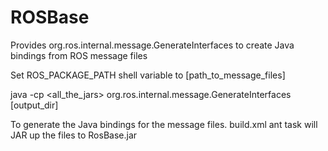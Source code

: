 ROSBase
=======

Provides org.ros.internal.message.GenerateInterfaces to create Java bindings from ROS message files

Set ROS_PACKAGE_PATH shell variable to [path_to_message_files]

java -cp <all_the_jars> org.ros.internal.message.GenerateInterfaces [output_dir]

To generate the Java bindings for the message files. 
build.xml ant task will JAR up the files to RosBase.jar
